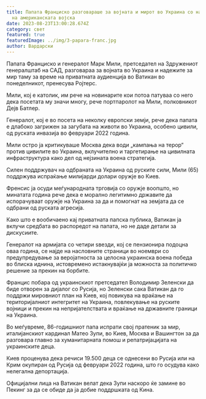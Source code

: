 ```yaml
---
title: Папата Франциско разговараше за војната и мирот во Украина со началникот
  на американската војска
date: 2023-08-23T13:00:28.674Z
category: свет
featured: true
featuredImage: ../img/3-papara-franc.jpg
author: Вардарски
---
```

Папата Франциско и генералот Марк Мили, претседател на Здружениот генералштаб на САД, разговараа за војната во Украина и надежите за мир таму за време на приватната аудиенција во Ватикан во понеделникот, пренесува Ројтерс.

Мили, кој е католик, им рече на новинарите кои потоа патуваа со него дека посетата му значи многу, рече портпаролот на Мили, полковникот Дејв Батлер.

Генералот, кој е во посета на неколку европски земји, рече дека папата е длабоко загрижен за загубата на животи во Украина, особено цивили, од руската инвазија во февруари 2022 година.

Мили остро ја критикуваше Москва дека води „кампања на терор“ против цивилите во Украина, вклучително и таргетирање на цивилната инфраструктура како дел од нејзината воена стратегија.

Силен поддржувач на одбраната на Украина од руските сили, Мили (65) поддржува испраќање милијарди долари оружје во Киев.

Френсис ја осуди меѓународната трговија со оружје воопшто, но минатата година рече дека е морално легитимно државите да испорачуваат оружје на Украина за да и помогнат на земјата да се одбрани од руската агресија.

Како што е вообичаено кај приватната папска публика, Ватикан ја вклучи средбата во распоредот на папата, но не даде детали за дискусиите.

Генералот на армијата со четири ѕвезди, кој се пензионира подоцна оваа година, се најде на насловните страници во ноември со предупредување за веројатноста за целосна украинска воена победа во блиска иднина, истовремено истакнувајќи ја можноста за политичко решение за прекин на борбите.

Францис побара од украинскиот претседател Володимир Зеленски да биде отворен за дијалог со Русија, но Зеленски сака Ватикан да го поддржи мировниот план на Киев, кој повикува на враќање на територијалниот интегритет на Украина, повлекување на руските војници и прекин на непријателствата и враќање на државните граници на Украина.

Во меѓувреме, 86-годишниот папа испрати свој пратеник за мир, италијанскиот кардинал Матео Зупи, во Киев, Москва и Вашингтон за да разговара главно за хуманитарната помош и репатријацијата на украинските деца.

Киев проценува дека речиси 19.500 деца се однесени во Русија или на Крим окупиран од Русија од февруари 2022 година, што го осудува како нелегална депортација.

Официјални лица на Ватикан велат дека Зупи наскоро ќе замине во Пекинг за да се обиде да ја добие поддршката од Кина.